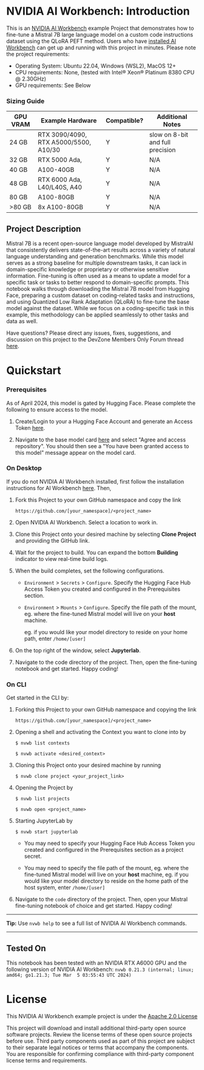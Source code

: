 # NVIDIA AI Workbench: Introduction
This is an [NVIDIA AI Workbench](https://www.nvidia.com/en-us/deep-learning-ai/solutions/data-science/workbench/) example Project that demonstrates how to fine-tune a Mistral 7B large language model on a custom code instructions dataset using the QLoRA PEFT method. Users who have [installed AI Workbench](https://www.nvidia.com/en-us/deep-learning-ai/solutions/data-science/workbench/) can get up and running with this project in minutes. Please note the project requirements: 

* Operating System: Ubuntu 22.04, Windows (WSL2), MacOS 12+
* CPU requirements: None, (tested with Intel&reg; Xeon&reg; Platinum 8380 CPU @ 2.30GHz)
* GPU requirements: See Below

### Sizing Guide

| GPU VRAM | Example Hardware | Compatible? | Additional Notes |
| -------- | ------- | ------- | ------- |
| 24 GB | RTX 3090/4090, RTX A5000/5500, A10/30 | Y | slow on 8-bit and full precision |
| 32 GB | RTX 5000 Ada,  | Y | N/A |
| 40 GB | A100-40GB | Y | N/A |
| 48 GB | RTX 6000 Ada, L40/L40S, A40 | Y | N/A |
| 80 GB | A100-80GB | Y | N/A |
| >80 GB | 8x A100-80GB | Y | N/A |

## Project Description
Mistral 7B is a recent open-source language model developed by MistralAI that consistently delivers state-of-the-art results across a variety of natural language understanding and generation benchmarks. While this model serves as a strong baseline for multiple downstream tasks, it can lack in domain-specific knowledge or proprietary or otherwise sensitive information. Fine-tuning is often used as a means to update a model for a specific task or tasks to better respond to domain-specific prompts. This notebook walks through downloading the Mistral 7B model from Hugging Face, preparing a custom dataset on coding-related tasks and instructions, and using Quantized Low Rank Adaptation (QLoRA) to fine-tune the base model against the dataset. While we focus on a coding-specific task in this example, this methodology can be applied seamlessly to other tasks and data as well.

Have questions? Please direct any issues, fixes, suggestions, and discussion on this project to the DevZone Members Only Forum thread [here](https://forums.developer.nvidia.com/t/support-workbench-example-project-mistral-finetune/278376/1). 

# Quickstart

### Prerequisites
As of April 2024, this model is gated by Hugging Face. Please complete the following to ensure access to the model. 

1. Create/Login to your a Hugging Face Account and generate an Access Token [here](https://huggingface.co/settings/tokens).

2. Navigate to the base model card [here](https://huggingface.co/mistralai/Mistral-7B-v0.1) and select "Agree and access repository". You should then see a "You have been granted access to this model" message appear on the model card. 

### On Desktop
If you do not NVIDIA AI Workbench installed, first follow the installation instructions for AI Workbench [here](https://www.nvidia.com/en-us/deep-learning-ai/solutions/data-science/workbench/). Then, 

1. Fork this Project to your own GitHub namespace and copy the link

   ```
   https://github.com/[your_namespace]/<project_name>
   ```
   
2. Open NVIDIA AI Workbench. Select a location to work in. 
   
3. Clone this Project onto your desired machine by selecting **Clone Project** and providing the GitHub link.
   
4. Wait for the project to build. You can expand the bottom **Building** indicator to view real-time build logs. 

5. When the build completes, set the following configurations.

   * `Environment` > `Secrets` > `Configure`. Specify the Hugging Face Hub Access Token you created and configured in the Prerequisites section.

   * `Environment` > `Mounts` > `Configure`. Specify the file path of the mount, eg. where the fine-tuned Mistral model will live on your **host** machine.
   
      eg. if you would like your model directory to reside on your home path, enter ```/home/[user]```

6. On the top right of the window, select **Jupyterlab**. 

7. Navigate to the code directory of the project. Then, open the fine-tuning notebook and get started. Happy coding!

### On CLI
Get started in the CLI by: 

1. Forking this Project to your own GitHub namespace and copying the link

   ```
   https://github.com/[your_namespace]/<project_name>
   ```
   
2. Opening a shell and activating the Context you want to clone into by

   ```
   $ nvwb list contexts
   
   $ nvwb activate <desired_context>
   ```
   
3. Cloning this Project onto your desired machine by running

   ```
   $ nvwb clone project <your_project_link>
   ```
   
4. Opening the Project by

   ```
   $ nvwb list projects
   
   $ nvwb open <project_name>
   ```
   
5. Starting JupyterLab by

   ```
   $ nvwb start jupyterlab
   ```

   * You may need to specify your Hugging Face Hub Access Token you created and configured in the Prerequisites section as a project secret.
   
   * You may need to specify the file path of the mount, eg. where the fine-tuned Mistral model will live on your **host** machine, eg. if you would like your model directory to reside on the home path of the host system, enter ```/home/[user]```

6. Navigate to the `code` directory of the project. Then, open your Mistral fine-tuning notebook of choice and get started. Happy coding!

---
**Tip:** Use ```nvwb help``` to see a full list of NVIDIA AI Workbench commands. 

---

## Tested On
This notebook has been tested with an NVIDIA RTX A6000 GPU and the following version of NVIDIA AI Workbench: ```nvwb 0.21.3 (internal; linux; amd64; go1.21.3; Tue Mar  5 03:55:43 UTC 2024)```

# License
This NVIDIA AI Workbench example project is under the [Apache 2.0 License](https://github.com/NVIDIA/workbench-example-mistral-finetune/blob/main/LICENSE.txt)

This project will download and install additional third-party open source software projects. Review the license terms of these open source projects before use. Third party components used as part of this project are subject to their separate legal notices or terms that accompany the components. You are responsible for confirming compliance with third-party component license terms and requirements. 
